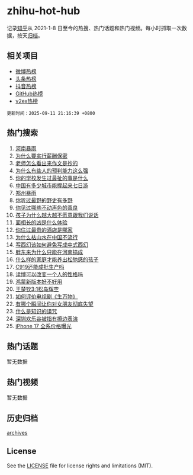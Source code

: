 # zhihu-hot-hub

记录[知乎](https://www.zhihu.com/)从 2021-1-8 日至今的热搜、热门话题和热门视频。每小时抓取一次数据，按天[归档](archives)。

## 相关项目

- [微博热榜](https://github.com/snaildev/weibo-hot-hub)
- [头条热榜](https://github.com/snaildev/toutiao-hot-hub)
- [抖音热榜](https://github.com/snaildev/douyin-hot-hub)
- [GitHub热榜](https://github.com/snaildev/github-hot-hub)
- [v2ex热榜](https://github.com/snaildev/v2ex-hot-hub)


`更新时间：2025-09-11 21:16:39 +0800`

## 热门搜索

1. [河南暴雨](https://www.zhihu.com/search?q=%E6%B2%B3%E5%8D%97%E6%9A%B4%E9%9B%A8)
1. [为什么要实行薪酬保密](https://www.zhihu.com/search?q=%E4%B8%BA%E4%BB%80%E4%B9%88%E8%A6%81%E5%AE%9E%E8%A1%8C%E8%96%AA%E9%85%AC%E4%BF%9D%E5%AF%86)
1. [老师怎么看出来作文是抄的](https://www.zhihu.com/search?q=%E8%80%81%E5%B8%88%E6%80%8E%E4%B9%88%E7%9C%8B%E5%87%BA%E6%9D%A5%E4%BD%9C%E6%96%87%E6%98%AF%E6%8A%84%E7%9A%84)
1. [为什么有些人的预判能力这么强](https://www.zhihu.com/search?q=%E4%B8%BA%E4%BB%80%E4%B9%88%E6%9C%89%E4%BA%9B%E4%BA%BA%E7%9A%84%E9%A2%84%E5%88%A4%E8%83%BD%E5%8A%9B%E8%BF%99%E4%B9%88%E5%BC%BA)
1. [你的学校发生过最扯的事是什么](https://www.zhihu.com/search?q=%E4%BD%A0%E7%9A%84%E5%AD%A6%E6%A0%A1%E5%8F%91%E7%94%9F%E8%BF%87%E6%9C%80%E6%89%AF%E7%9A%84%E4%BA%8B%E6%98%AF%E4%BB%80%E4%B9%88)
1. [中国有多少城市能撑起来七日游](https://www.zhihu.com/search?q=%E4%B8%AD%E5%9B%BD%E6%9C%89%E5%A4%9A%E5%B0%91%E5%9F%8E%E5%B8%82%E8%83%BD%E6%92%91%E8%B5%B7%E6%9D%A5%E4%B8%83%E6%97%A5%E6%B8%B8)
1. [郑州暴雨](https://www.zhihu.com/search?q=%E9%83%91%E5%B7%9E%E6%9A%B4%E9%9B%A8)
1. [你听过最野的野史有多野](https://www.zhihu.com/search?q=%E4%BD%A0%E5%90%AC%E8%BF%87%E6%9C%80%E9%87%8E%E7%9A%84%E9%87%8E%E5%8F%B2%E6%9C%89%E5%A4%9A%E9%87%8E)
1. [你见过哪些不动声色的善良](https://www.zhihu.com/search?q=%E4%BD%A0%E8%A7%81%E8%BF%87%E5%93%AA%E4%BA%9B%E4%B8%8D%E5%8A%A8%E5%A3%B0%E8%89%B2%E7%9A%84%E5%96%84%E8%89%AF)
1. [孩子为什么越大越不愿意跟我们说话](https://www.zhihu.com/search?q=%E5%AD%A9%E5%AD%90%E4%B8%BA%E4%BB%80%E4%B9%88%E8%B6%8A%E5%A4%A7%E8%B6%8A%E4%B8%8D%E6%84%BF%E6%84%8F%E8%B7%9F%E6%88%91%E4%BB%AC%E8%AF%B4%E8%AF%9D)
1. [面相长的凶是什么体验](https://www.zhihu.com/search?q=%E9%9D%A2%E7%9B%B8%E9%95%BF%E7%9A%84%E5%87%B6%E6%98%AF%E4%BB%80%E4%B9%88%E4%BD%93%E9%AA%8C)
1. [你住过最贵的酒店是哪家](https://www.zhihu.com/search?q=%E4%BD%A0%E4%BD%8F%E8%BF%87%E6%9C%80%E8%B4%B5%E7%9A%84%E9%85%92%E5%BA%97%E6%98%AF%E5%93%AA%E5%AE%B6)
1. [为什么枯山水在中国不流行](https://www.zhihu.com/search?q=%E4%B8%BA%E4%BB%80%E4%B9%88%E6%9E%AF%E5%B1%B1%E6%B0%B4%E5%9C%A8%E4%B8%AD%E5%9B%BD%E4%B8%8D%E6%B5%81%E8%A1%8C)
1. [写西幻该如何避免写成中式西幻](https://www.zhihu.com/search?q=%E5%86%99%E8%A5%BF%E5%B9%BB%E8%AF%A5%E5%A6%82%E4%BD%95%E9%81%BF%E5%85%8D%E5%86%99%E6%88%90%E4%B8%AD%E5%BC%8F%E8%A5%BF%E5%B9%BB)
1. [胖东来为什么只能在河南搞成](https://www.zhihu.com/search?q=%E8%83%96%E4%B8%9C%E6%9D%A5%E4%B8%BA%E4%BB%80%E4%B9%88%E5%8F%AA%E8%83%BD%E5%9C%A8%E6%B2%B3%E5%8D%97%E6%90%9E%E6%88%90)
1. [什么样的家庭才能养出松弛感的孩子](https://www.zhihu.com/search?q=%E4%BB%80%E4%B9%88%E6%A0%B7%E7%9A%84%E5%AE%B6%E5%BA%AD%E6%89%8D%E8%83%BD%E5%85%BB%E5%87%BA%E6%9D%BE%E5%BC%9B%E6%84%9F%E7%9A%84%E5%AD%A9%E5%AD%90)
1. [C919还能成批生产吗](https://www.zhihu.com/search?q=C919%E8%BF%98%E8%83%BD%E6%88%90%E6%89%B9%E7%94%9F%E4%BA%A7%E5%90%97)
1. [读博可以改变一个人的性格吗](https://www.zhihu.com/search?q=%E8%AF%BB%E5%8D%9A%E5%8F%AF%E4%BB%A5%E6%94%B9%E5%8F%98%E4%B8%80%E4%B8%AA%E4%BA%BA%E7%9A%84%E6%80%A7%E6%A0%BC%E5%90%97)
1. [鸿蒙新版本好不好用](https://www.zhihu.com/search?q=%E9%B8%BF%E8%92%99%E6%96%B0%E7%89%88%E6%9C%AC%E5%A5%BD%E4%B8%8D%E5%A5%BD%E7%94%A8)
1. [王楚钦3:1松岛辉空](https://www.zhihu.com/search?q=%E7%8E%8B%E6%A5%9A%E9%92%A63%3A1%E6%9D%BE%E5%B2%9B%E8%BE%89%E7%A9%BA)
1. [如何评价电视剧《生万物》](https://www.zhihu.com/search?q=%E5%A6%82%E4%BD%95%E8%AF%84%E4%BB%B7%E7%94%B5%E8%A7%86%E5%89%A7%E3%80%8A%E7%94%9F%E4%B8%87%E7%89%A9%E3%80%8B)
1. [有哪个瞬间让你对女朋友彻底失望](https://www.zhihu.com/search?q=%E6%9C%89%E5%93%AA%E4%B8%AA%E7%9E%AC%E9%97%B4%E8%AE%A9%E4%BD%A0%E5%AF%B9%E5%A5%B3%E6%9C%8B%E5%8F%8B%E5%BD%BB%E5%BA%95%E5%A4%B1%E6%9C%9B)
1. [什么是知识的诅咒](https://www.zhihu.com/search?q=%E4%BB%80%E4%B9%88%E6%98%AF%E7%9F%A5%E8%AF%86%E7%9A%84%E8%AF%85%E5%92%92)
1. [深圳欢乐谷被指有擦边表演](https://www.zhihu.com/search?q=%E6%B7%B1%E5%9C%B3%E6%AC%A2%E4%B9%90%E8%B0%B7%E8%A2%AB%E6%8C%87%E6%9C%89%E6%93%A6%E8%BE%B9%E8%A1%A8%E6%BC%94)
1. [iPhone 17 全系价格曝光](https://www.zhihu.com/search?q=iPhone%2017%20%E5%85%A8%E7%B3%BB%E4%BB%B7%E6%A0%BC%E6%9B%9D%E5%85%89)

## 热门话题

暂无数据

## 热门视频

暂无数据

## 历史归档

[archives](archives)

## License

See the [LICENSE](LICENSE) file for license rights and limitations (MIT).
